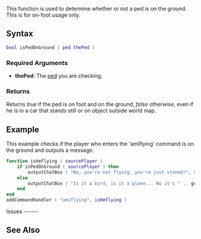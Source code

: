 This function is used to determine whether or not a ped is on the ground. This is for on-foot usage only.

Syntax
------

``` lua
bool isPedOnGround ( ped thePed )
```

### Required Arguments

-   **thePed:** The [ped](/docs/ped.md "wikilink") you are checking.

### Returns

Returns *true* if the ped is on foot and on the ground, *false* otherwise, even if he is in a car that stands still or on object outside world map.

Example
-------

<section name="Server" class="server" show="true">
This example checks if the player who enters the 'amiflying' command is on the ground and outputs a message.

``` lua
function isHeFlying ( sourcePlayer )
    if isPedOnGround ( sourcePlayer ) then
        outputChatBox ( "No, you're not flying, you're just stoned!", sourcePlayer )
    else
        outputChatBox ( "Is it a bird, is it a plane... No it's " .. getPlayerName ( sourcePlayer ) .. "!", sourcePlayer )
    end
end
addCommandHandler ( "amiflying", isHeFlying )
```

</section>
Issues
------

See Also
--------
